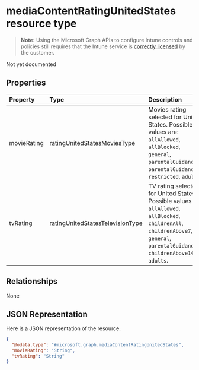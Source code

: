 # mediaContentRatingUnitedStates resource type

> **Note:** Using the Microsoft Graph APIs to configure Intune controls and policies still requires that the Intune service is [correctly licensed](https://go.microsoft.com/fwlink/?linkid=839381) by the customer.

Not yet documented
## Properties
|Property|Type|Description|
|:---|:---|:---|
|movieRating|[ratingUnitedStatesMoviesType](../resources/intune_deviceconfig_ratingunitedstatesmoviestype.md)|Movies rating selected for United States. Possible values are: `allAllowed`, `allBlocked`, `general`, `parentalGuidance`, `parentalGuidance13`, `restricted`, `adults`.|
|tvRating|[ratingUnitedStatesTelevisionType](../resources/intune_deviceconfig_ratingunitedstatestelevisiontype.md)|TV rating selected for United States. Possible values are: `allAllowed`, `allBlocked`, `childrenAll`, `childrenAbove7`, `general`, `parentalGuidance`, `childrenAbove14`, `adults`.|

## Relationships
None
## JSON Representation
Here is a JSON representation of the resource.
<!-- {
  "blockType": "resource",
  "@odata.type": "microsoft.graph.mediaContentRatingUnitedStates"
}
-->
``` json
{
  "@odata.type": "#microsoft.graph.mediaContentRatingUnitedStates",
  "movieRating": "String",
  "tvRating": "String"
}
```



